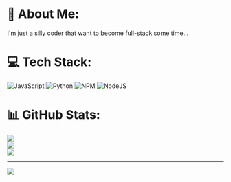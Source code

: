 # 💫 About Me:
I'm just a silly coder that want to become full-stack some time...


# 💻 Tech Stack:
![JavaScript](https://img.shields.io/badge/javascript-%23323330.svg?style=for-the-badge&logo=javascript&logoColor=%23F7DF1E) ![Python](https://img.shields.io/badge/python-3670A0?style=for-the-badge&logo=python&logoColor=ffdd54) ![NPM](https://img.shields.io/badge/NPM-%23CB3837.svg?style=for-the-badge&logo=npm&logoColor=white) ![NodeJS](https://img.shields.io/badge/node.js-6DA55F?style=for-the-badge&logo=node.js&logoColor=white)
# 📊 GitHub Stats:
![](https://github-readme-stats.vercel.app/api?username=MarcelloDev6001&theme=dark&hide_border=false&include_all_commits=false&count_private=false)<br/>
![](https://github-readme-streak-stats.herokuapp.com/?user=MarcelloDev6001&theme=dark&hide_border=false)<br/>
![](https://github-readme-stats.vercel.app/api/top-langs/?username=MarcelloDev6001&theme=dark&hide_border=false&include_all_commits=false&count_private=false&layout=compact)

---
[![](https://visitcount.itsvg.in/api?id=MarcelloDev6001&icon=1&color=4)](https://visitcount.itsvg.in)

<!-- Proudly created with GPRM ( https://gprm.itsvg.in ) -->
